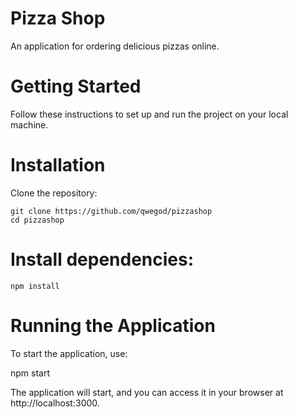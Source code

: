 # Pizza Shop

An application for ordering delicious pizzas online.


# Getting Started

Follow these instructions to set up and run the project on your local machine.

# Installation

Clone the repository:

    git clone https://github.com/qwegod/pizzashop
    cd pizzashop

# Install dependencies:

    npm install

# Running the Application

To start the application, use:

npm start

The application will start, and you can access it in your browser at http://localhost:3000.



